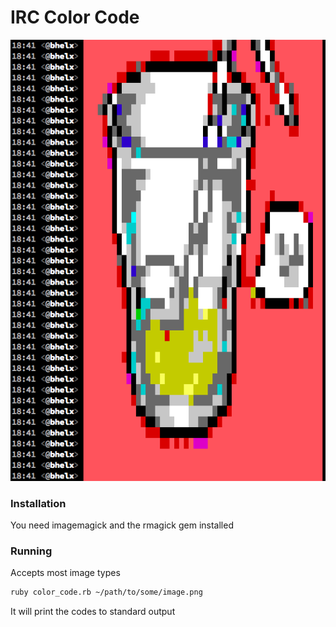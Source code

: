 # IRC Color Code

![Cup](README-cup.png)

### Installation

You need imagemagick and the rmagick gem installed

### Running

Accepts most image types

```bash
ruby color_code.rb ~/path/to/some/image.png
```

It will print the codes to standard output
